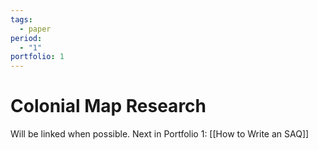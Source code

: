 ```yaml
---
tags:
  - paper
period:
  - "1"
portfolio: 1
---
```

# Colonial Map Research
Will be linked when possible.
Next in Portfolio 1: [[How to Write an SAQ]]